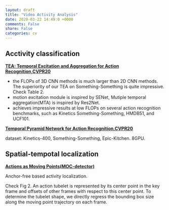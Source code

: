 ```yaml
---
layout: draft
title: "Video Activity Analysis"
date: 2020-03-22 14:49:0 +0000
comments: False
share: False
categories: cv
---
```


## Acctivity classification

**[TEA: Temporal Excitation and Aggregation for Action Recognition,CVPR20](https://arxiv.org/pdf/2004.01398.pdf)**

- the FLOPs of 3D CNN methods is much larger than 2D CNN methods. The superiority of our TEA on Something-Something is quite impressive. Check Table 2.
- motion excitation module is inspired by SENet, Mutiple temporal aggregation(MTA) is inspired by Res2Net.
- achieves impressive results at low FLOPs on several action recognition benchmarks, such as Kinetics Something-Something, HMDB51, and UCF101.



**[Temporal Pyramid Network for Action Recognition,CVPR20](https://arxiv.org/pdf/2004.03548.pdf)**

dataset: Kinetics-400, Something-Something, Epic-Kitchen. 8GPU.

## Spatial-tempotal localization

**[Actions as Moving Points(MOC-detector)](https://arxiv.org/pdf/2001.04608.pdf)**

Anchor-free based activity localization.

Check Fig 2. An action tubelet is represented by its center point in the key frame and offsets of other frames with respect to this center point. To determine the tubelet shape, we directly regress the bounding box size along the moving point trajectory on each frame.

